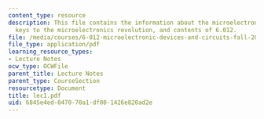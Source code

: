 ```yaml
---
content_type: resource
description: This file contains the information about the microelectronics revolution,
  keys to the microelectronics revolution, and contents of 6.012.
file: /media/courses/6-012-microelectronic-devices-and-circuits-fall-2005/6845e4ed047070a1df081426e820ad2e_lec1.pdf
file_type: application/pdf
learning_resource_types:
- Lecture Notes
ocw_type: OCWFile
parent_title: Lecture Notes
parent_type: CourseSection
resourcetype: Document
title: lec1.pdf
uid: 6845e4ed-0470-70a1-df08-1426e820ad2e
---
```

